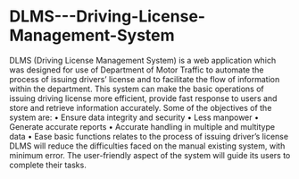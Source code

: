 # DLMS---Driving-License-Management-System
DLMS (Driving License Management System) is a web application which was designed for use of Department of Motor Traffic to automate the process of issuing drivers’ license and to facilitate the flow of information within the department.
This system can make the basic operations of issuing driving license more efficient, provide fast response to users and store and retrieve information accurately. Some of the objectives of the system are:
• Ensure data integrity and security
• Less manpower
• Generate accurate reports
• Accurate handling in multiple and multitype data
• Ease basic functions relates to the process of issuing driver’s license
DLMS will reduce the difficulties faced on the manual existing system, with minimum error. The user-friendly aspect of the system will guide its users to complete their tasks.

